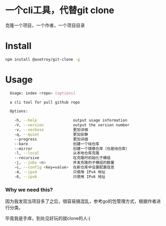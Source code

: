 # 一个cli工具，代替git clone

克隆一个项目，一个作者，一个项目目录

# Install
```bash
npm install @axetroy/git-clone -g
```

# Usage

```bash
  Usage: index <repo> [options]

  a cli tool for pull github repo

  Options:

    -h, --help                output usage information
    -V, --version             output the version number
    -v, --verbose             更加详细
    -q, --quiet               更加安静
    --progress                更加详细
    --bare                    创建一个纯仓库
    --mirror                  创建一个镜像仓库（也是纯仓库）
    -l, --local               从本地仓库克隆
    --recursive               在克隆时初始化子模组
    -j, --jobs <n>            并发克隆的子模组的数量
    -c, --config <key=value>  在新仓库中设置配置信息
    -4, --ipv4                只使用 IPv4 地址
    -6, --ipv6                只使用 IPv6 地址

```

### Why we need this?

因为我发现当项目多了之后，很容易搞混乱，参考go的包管理方式，根据作者进行分类。

毕竟我是手痒，到处见好玩的就clone的人:(

